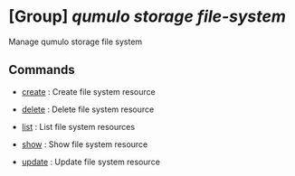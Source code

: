 # [Group] _qumulo storage file-system_

Manage qumulo storage file system

## Commands

- [create](/Commands/qumulo/storage/file-system/_create.md)
: Create file system resource

- [delete](/Commands/qumulo/storage/file-system/_delete.md)
: Delete file system resource

- [list](/Commands/qumulo/storage/file-system/_list.md)
: List file system resources

- [show](/Commands/qumulo/storage/file-system/_show.md)
: Show file system resource

- [update](/Commands/qumulo/storage/file-system/_update.md)
: Update file system resource
